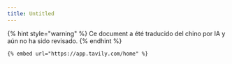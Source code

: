 ```yaml
---
title: Untitled
---
```


{% hint style="warning" %}
Ce document a été traducido del chino por IA y aún no ha sido revisado.
{% endhint %}

```markdown
{% embed url="https://app.tavily.com/home" %}
```